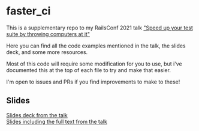 # faster_ci

This is a supplementary repo to my RailsConf 2021 talk 
["Speed up your test suite by throwing computers at it"](https://railsconf.com/program/sessions#session-1117)  

Here you can find all the code examples mentioned in the talk, the slides deck, and some 
more resources.

Most of this code will require some modification for you to use, but i've documented this 
at the top of each file to try and make that easier.

I'm open to issues and PRs if you find improvements to make to these!




## Slides

[Slides deck from the talk](Slides.pdf)  
[Slides including the full text from the talk](Slides_with_Script.pdf)